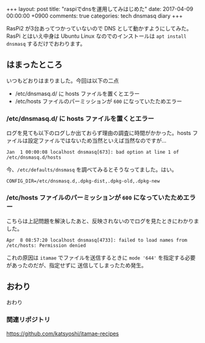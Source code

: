 +++
layout: post
title: "raspiでdnsを運用してみはじめた"
date: 2017-04-09 00:00:00 +0900
comments: true
categories: tech dnsmasq diary
+++

RasPi2 が3台あってつかっていないので DNS として動かすようにしてみた。
RasPi とはいえ中身は Ubuntu Linux なのでのインストールは `apt install dnsmasq` するだけでおわります。

## はまったところ

いつもどおりはまりました。今回は以下の二点

- /etc/dnsmasq.d/ に hosts ファイルを置くとエラー
- /etc/hosts ファイルのパーミッションが `600` になっていたためエラー


### /etc/dnsmasq.d/ に hosts ファイルを置くとエラー
ログを見ても以下のログしか出ておらず理由の調査に時間がかかった。hosts ファイルは設定ファイルではないため当然といえば当然なのですが…

```
Jan  1 00:00:08 localhost dnsmasq[673]: bad option at line 1 of /etc/dnsmasq.d/hosts
```

今、`/etc/defaults/dnsmasq` を調べてみるとそうなってました。はい。

```
CONFIG_DIR=/etc/dnsmasq.d,.dpkg-dist,.dpkg-old,.dpkg-new
```

### /etc/hosts ファイルのパーミッションが `600` になっていたためエラー
こちらは上記問題を解決したあと、反映されないのでログを見たときにわかりました。

```
Apr  8 08:57:20 localhost dnsmasq[4733]: failed to load names from /etc/hosts: Permission denied
```

これの原因は `itamae` でファイルを送信するときに `mode '644'` を指定する必要があったのだが、指定せずに
送信してしまったため発生。

## おわり
おわり

### 関連リポジトリ
https://github.com/katsyoshi/itamae-recipes
